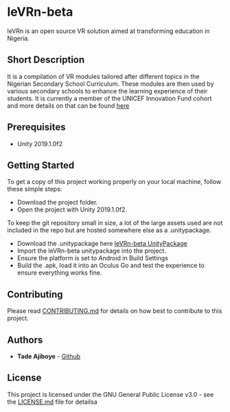 # leVRn-beta
leVRn is an open source VR solution aimed at transforming education in Nigeria.

## Short Description
It is a compilation of VR modules tailored after different topics in the Nigerian Secondary School Curriculum. These modules are then used by various secondary schools to enhance the learning experience of their students. It is currently a member of the UNICEF Innovation Fund cohort and more details on that can be found [here](https://www.unicef.org/innovation/stories/imisi-3d-providing-locally-tailored-interactive-content-using-vr-transform-education)

## Prerequisites
- Unity 2019.1.0f2

## Getting Started
To get a copy of this project working properly on your local machine, follow these simple steps:

- Download the project folder.
- Open the project with Unity 2019.1.0f2.

To keep the git repository small in size, a lot of the large assets used are not included in the repo but are hosted somewhere else as a .unitypackage.

- Download the .unitypackage here [leVRn-beta UnityPackage]()
- Import the leVRn-beta unitypackage into the project.
- Ensure the platform is set to Android in Build Settings
- Build the .apk, load it into an Oculus Go and test the experience to ensure everything works fine.

## Contributing
Please read [CONTRIBUTING.md]() for details on how best to contribute to this project.

## Authors
- **Tade Ajiboye** - [Github](https://github.com/Gazuntype/)

## License
This project is licensed under the GNU General Public License v3.0 - see the [LICENSE.md](https://github.com/Imisi3D/leVRn-beta/blob/master/LICENSE) file for detailsa
